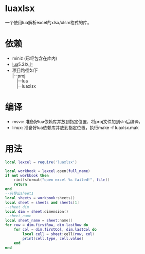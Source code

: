 # luaxlsx
一个使用lua解析excel的xlsx/xlsm格式的库。

# 依赖
- miniz (已经包含在库内)
- [lua](https://github.com/xiyoo0812/lua.git)5.2以上
- 项目路径如下<br>
  |--proj <br>
  &emsp;|--lua <br>
  &emsp;|--luaxlsx

# 编译
- msvc: 准备好lua依赖库并放到指定位置，将proj文件加到sln后编译。
- linux: 准备好lua依赖库并放到指定位置，执行make -f luaxlsx.mak

# 用法
```lua
local lexcel = require('luaxlsx')

local workbook = lexcel.open(full_name)
if not workbook then
    rint(sformat("open excel %s failed!", file))
    return
end
--只导出sheet1
local sheets = workbook:sheets()
local sheet = sheets and sheets[1]
--sheet dim
local dim = sheet:dimension()
--sheet_name
local sheet_name = sheet:name()
for row = dim.firstRow, dim.lastRow do
    for col = dim.firstCol, dim.lastCol do
        local cell = sheet:cell(row, col)
        print(cell.type, cell.value)
    end
end
```
